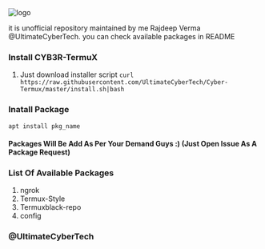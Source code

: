 <img src="https://i.ibb.co/r3CtBRZ/logo.jpg" alt="logo" border="0">


it is unofficial repository maintained by me Rajdeep Verma @UltimateCyberTech. you can check available packages in README

### Install CYB3R-TermuX
1. Just download installer script `curl https://raw.githubusercontent.com/UltimateCyberTech/Cyber-Termux/master/install.sh|bash`

### Inatall Package 
`apt install pkg_name`

#### Packages Will Be Add As Per Your Demand Guys :) (Just Open Issue As A Package Request)

### List Of Available Packages
1. ngrok
2. Termux-Style
3. Termuxblack-repo
4. config

### @UltimateCyberTech
